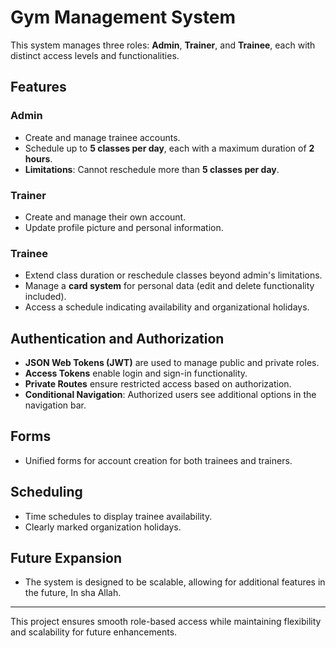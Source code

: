 # Gym Management System

This system manages three roles: **Admin**, **Trainer**, and **Trainee**, each with distinct access levels and functionalities.

## Features

### Admin
- Create and manage trainee accounts.
- Schedule up to **5 classes per day**, each with a maximum duration of **2 hours**.
- **Limitations**: Cannot reschedule more than **5 classes per day**.

### Trainer
- Create and manage their own account.
- Update profile picture and personal information.

### Trainee
- Extend class duration or reschedule classes beyond admin's limitations.
- Manage a **card system** for personal data (edit and delete functionality included).
- Access a schedule indicating availability and organizational holidays.

## Authentication and Authorization
- **JSON Web Tokens (JWT)** are used to manage public and private roles.
- **Access Tokens** enable login and sign-in functionality.
- **Private Routes** ensure restricted access based on authorization.
- **Conditional Navigation**: Authorized users see additional options in the navigation bar.

## Forms
- Unified forms for account creation for both trainees and trainers.

## Scheduling
- Time schedules to display trainee availability.
- Clearly marked organization holidays.

## Future Expansion
- The system is designed to be scalable, allowing for additional features in the future, In sha Allah.

---

This project ensures smooth role-based access while maintaining flexibility and scalability for future enhancements.
